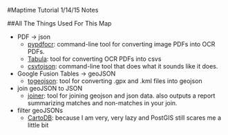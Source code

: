 #Maptime Tutorial 1/14/15 Notes

##All The Things Used For This Map
- PDF &rarr; json
	- [pypdfocr](https://pypi.python.org/pypi/pypdfocr): command-line tool for converting image PDFs into OCR PDFs. 
	- [Tabula](http://tabula.technology): tool for converting OCR PDFs into csvs
	- [csvtojson](https://www.npmjs.com/package/csvtojson): command-line tool that does what it sounds like it does.
- Google Fusion Tables &rarr; geoJSON
	- [togeojson](https://www.npmjs.com/package/togeojson): tool for converting .gpx and .kml files into geojson
- join geoJSON to JSON
	- [joiner](https://github.com/mhkeller/joiner): tool for joining geojson and json data. also outputs a report summarizing matches and non-matches in your join. 
- filter geoJSONs 
	- [CartoDB](http://cartodb.com): because I am very, very lazy and PostGIS still scares me a little bit	
